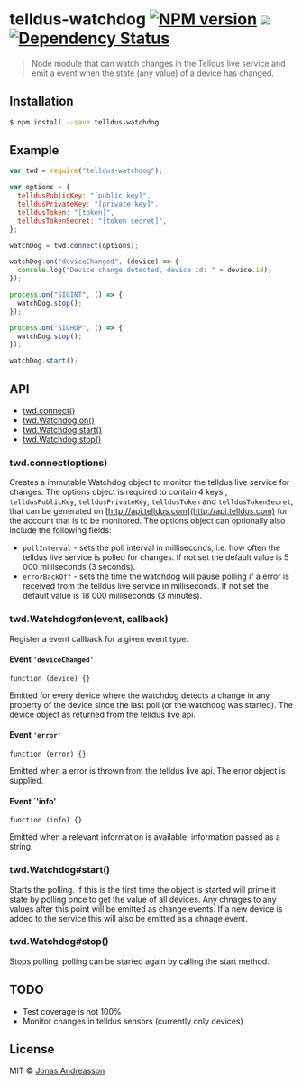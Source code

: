 # telldus-watchdog [![NPM version][npm-image]][npm-url] ![](https://github.com/crusaider/telldus-watchdog/workflows/Build%20on%20push/badge.svg?branch=master) [![Dependency Status][daviddm-image]][daviddm-url]

> Node module that can watch changes in the Telldus live service and emit a event when the state (any value) of a device has changed.

## Installation

```sh
$ npm install --save telldus-watchdog
```

## Example

```js
var twd = require("telldus-watchdog");

var options = {
  telldusPublicKey: "[public key]",
  telldusPrivateKey: "[private key]",
  telldusToken: "[token]",
  telldusTokenSecret: "[token secret]",
};

watchDog = twd.connect(options);

watchDog.on("deviceChanged", (device) => {
  console.log("Device change detected, device id: " + device.id);
});

process.on("SIGINT", () => {
  watchDog.stop();
});

process.on("SIGHUP", () => {
  watchDog.stop();
});

watchDog.start();
```

## API

- [twd.connect()](#connect)
- [twd.Watchdog.on()](#on)
- [twd.Watchdog.start()](#start)
- [twd.Watchdog.stop()](#stop)

### <a name="connect"></a>twd.connect(options)

Creates a immutable Watchdog object to monitor the telldus live service for changes.
The options object is required to contain 4 keys , `telldusPublicKey`, `telldusPrivateKey`, `telldusToken` and `telldusTokenSecret`, that can be generated on [http://api.telldus.com](http://api.telldus.com) for the account that is to be monitored. The options object can optionally also include the following fields:

- `pollInterval` - sets the poll interval in milliseconds, i.e. how often the telldus live service is polled for changes. If not set the default value is 5 000 milliseconds (3 seconds).
- `errorBackOff` - sets the time the watchdog will pause polling if a error is received from the telldus live service in milliseconds. If not set the default value is 18 000 milliseconds (3 minutes).

### <a name="on"></a>twd.Watchdog#on(event, callback)

Register a event callback for a given event type.

#### Event `'deviceChanged'`

`function (device) {}`

Emitted for every device where the watchdog detects a change in any property of the device since the last poll (or the watchdog was started). The device object as returned from the telldus live api.

#### Event `'error'`

`function (error) {}`

Emitted when a error is thrown from the telldus live api. The error object is supplied.

#### Event `'info'

`function (info) {}`

Emitted when a relevant information is available, information passed as a string.

### <a name="start"></a>twd.Watchdog#start()

Starts the polling. If this is the first time the object is started will prime it state by polling once to get the value of all devices. Any chnages to any values after this point will be emitted as change events. If a new device is added to the service this will also be emitted as a chnage event.

### <a name="stop"></a>twd.Watchdog#stop()

Stops polling, polling can be started again by calling the start method.

## TODO

- Test coverage is not 100%
- Monitor changes in telldus sensors (currently only devices)

## License

MIT © [Jonas Andreasson](https://twitter.com/Crusaider)

[npm-image]: https://badge.fury.io/js/telldus-watchdog.svg
[npm-url]: https://npmjs.org/package/telldus-watchdog
[travis-image]: https://travis-ci.org/crusaider/telldus-watchdog.svg?branch=master
[travis-url]: https://travis-ci.org/crusaider/telldus-watchdog
[daviddm-image]: https://david-dm.org/crusaider/telldus-watchdog.svg?theme=shields.io
[daviddm-url]: https://david-dm.org/crusaider/telldus-watchdog
